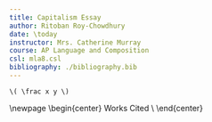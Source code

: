 ```yaml
---
title: Capitalism Essay
author: Ritoban Roy-Chowdhury
date: \today
instructor: Mrs. Catherine Murray
course: AP Language and Composition
csl: mla8.csl
bibliography: ./bibliography.bib
---
```


```{=tex}
\( \frac x y \)
```


\newpage
\begin{center}
Works Cited \\
\end{center}
